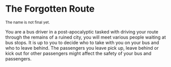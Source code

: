 # The Forgotten Route
<sup>The name is not final yet.</sup>

You are a bus driver in a post-apocalyptic tasked with driving your route through the remains of a ruined city, you will meet various people waiting at bus stops. It is up to you to decide who to take with you on your bus and who to leave behind. The passengers you leave pick up, leave behind or kick out for other passengers might affect the safety of your bus and passengers.

